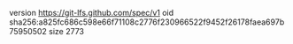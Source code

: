 version https://git-lfs.github.com/spec/v1
oid sha256:a825fc686c598e66f71108c2776f230966522f9452f26178faea697b75950502
size 2773
